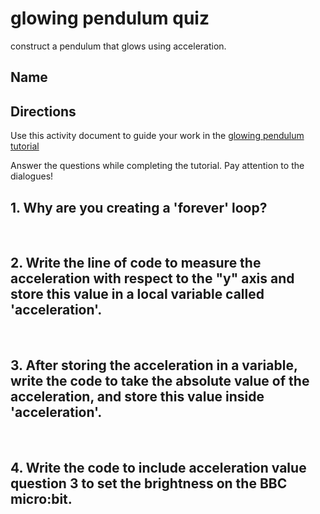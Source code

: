 # glowing pendulum quiz

construct a pendulum that glows using acceleration.

## Name

## Directions

Use this activity document to guide your work in the [glowing pendulum tutorial](/lessons/glowing-pendulum/activity)

Answer the questions while completing the tutorial. Pay attention to the dialogues!

## 1. Why are you creating a 'forever' loop?

<br/>

## 2. Write the line of code to measure the acceleration with respect to the "y" axis and store this value in a local variable called 'acceleration'.

<br/>

## 3. After storing the acceleration in a variable, write the code to take the absolute value of the acceleration, and store this value inside 'acceleration'.

<br/>

## 4. Write the code to include acceleration value question 3 to set the brightness on the BBC micro:bit.


